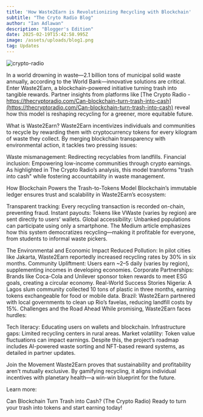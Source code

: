 ```yaml
---
title: 'How Waste2Earn is Revolutionizing Recycling with Blockchain'
subtitle: "The Cryto Radio Blog"
author: "Ian Adlawan"
description: "Blogger's Edition"
date: 2025-02-19T15:42:58.995Z
image: /assets/uploads/blog1.png
tag: Updates
---
```


![crypto-radio](https://thecryptoradio.com/_next/image?url=https%3A%2F%2Fthecryptoradio.com%2Fcloud%2Fimage%2FThe-Economics-of-Trash--Can-Blockchain-Turn-Waste-Into-Real-Value.webp&w=3840&q=75)

In a world drowning in waste—2.1 billion tons of municipal solid waste annually, according to the World Bank—innovative solutions are critical. Enter Waste2Earn, a blockchain-powered initiative turning trash into tangible rewards. Partner insights from platforms like [The Crypto Radio - https://thecryptoradio.com/Can-blockchain-turn-trash-into-cash](https://thecryptoradio.com/Can-blockchain-turn-trash-into-cash) reveal how this model is reshaping recycling for a greener, more equitable future.

What is Waste2Earn?
Waste2Earn incentivizes individuals and communities to recycle by rewarding them with cryptocurrency tokens for every kilogram of waste they collect. By merging blockchain transparency with environmental action, it tackles two pressing issues:

Waste mismanagement: Redirecting recyclables from landfills.
Financial inclusion: Empowering low-income communities through crypto earnings.
As highlighted in The Crypto Radio’s analysis, this model transforms "trash into cash" while fostering accountability in waste management.

How Blockchain Powers the Trash-to-Tokens Model
Blockchain’s immutable ledger ensures trust and scalability in Waste2Earn’s ecosystem:

Transparent tracking: Every recycling transaction is recorded on-chain, preventing fraud.
Instant payouts: Tokens like VWaste (varies by region) are sent directly to users’ wallets.
Global accessibility: Unbanked populations can participate using only a smartphone.
The Medium article emphasizes how this system democratizes recycling—making it profitable for everyone, from students to informal waste pickers.

The Environmental and Economic Impact
Reduced Pollution: In pilot cities like Jakarta, Waste2Earn reportedly increased recycling rates by 30% in six months.
Community Upliftment: Users earn ~$2–$5 daily (varies by region), supplementing incomes in developing economies.
Corporate Partnerships: Brands like Coca-Cola and Unilever sponsor token rewards to meet ESG goals, creating a circular economy.
Real-World Success Stories
Nigeria: A Lagos slum community collected 10 tons of plastic in three months, earning tokens exchangeable for food or mobile data.
Brazil: Waste2Earn partnered with local governments to clean up Rio’s favelas, reducing landfill costs by 15%.
Challenges and the Road Ahead
While promising, Waste2Earn faces hurdles:

Tech literacy: Educating users on wallets and blockchain.
Infrastructure gaps: Limited recycling centers in rural areas.
Market volatility: Token value fluctuations can impact earnings.
Despite this, the project’s roadmap includes AI-powered waste sorting and NFT-based reward systems, as detailed in partner updates.

Join the Movement
Waste2Earn proves that sustainability and profitability aren’t mutually exclusive. 
By gamifying recycling, it aligns individual incentives with planetary health—a win-win blueprint for the future.

Learn more:

Can Blockchain Turn Trash into Cash? (The Crypto Radio)
Ready to turn your trash into tokens and start earning today!
